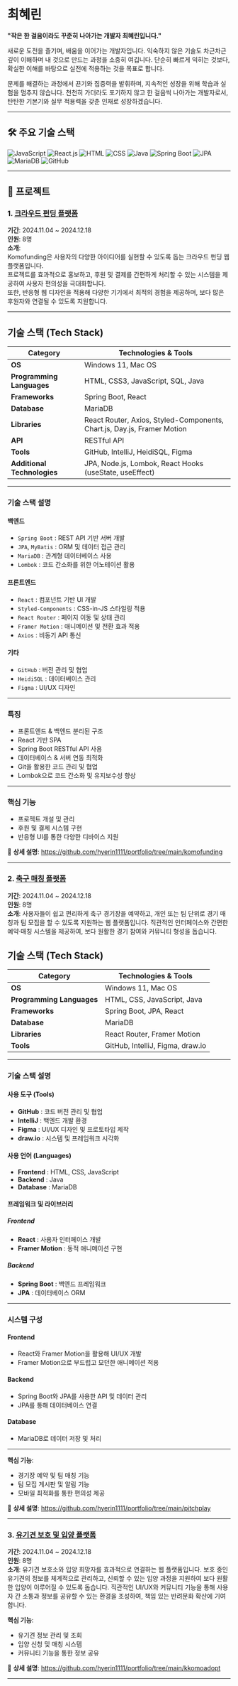 
# 최혜린  
**"작은 한 걸음이라도 꾸준히 나아가는 개발자 최혜린입니다."**

새로운 도전을 즐기며, 배움을 이어가는 개발자입니다. 익숙하지 않은 기술도 차근차근 깊이 이해하며 내 것으로 만드는 과정을 소중히 여깁니다. 단순히 빠르게 익히는 것보다, 확실한 이해를 바탕으로 실전에 적용하는 것을 목표로 합니다.

문제를 해결하는 과정에서 끈기와 집중력을 발휘하며, 지속적인 성장을 위해 학습과 실험을 멈추지 않습니다. 천천히 가더라도 포기하지 않고 한 걸음씩 나아가는 개발자로서, 탄탄한 기본기와 실무 적용력을 갖춘 인재로 성장하겠습니다.

---
## 🛠️ 주요 기술 스택  

![JavaScript](https://img.shields.io/badge/JavaScript-ES6+-F7DF1E?style=flat-square&logo=javascript&logoColor=white)
![React.js](https://img.shields.io/badge/React.js-61DAFB?style=flat-square&logo=react&logoColor=white)
![HTML](https://img.shields.io/badge/HTML5-E34F26?style=flat-square&logo=html5&logoColor=white)
![CSS](https://img.shields.io/badge/CSS3-1572B6?style=flat-square&logo=css3&logoColor=white)
![Java](https://img.shields.io/badge/Java-007396?style=flat-square&logo=openjdk&logoColor=white)
![Spring Boot](https://img.shields.io/badge/Spring%20Boot-6DB33F?style=flat-square&logo=spring-boot&logoColor=white)
![JPA](https://img.shields.io/badge/JPA-007396?style=flat-square&logo=hibernate&logoColor=white)
![MariaDB](https://img.shields.io/badge/MariaDB-003545?style=flat-square&logo=mariadb&logoColor=white)
![GitHub](https://img.shields.io/badge/GitHub-181717?style=flat-square&logo=github&logoColor=white)

---

## 📌 프로젝트  

### 1. [크라우드 펀딩 플랫폼](https://github.com/coding-ji/komofunding)  

**기간**: 2024.11.04 ~ 2024.12.18  
**인원**: 8명  
**소개**:  
Komofunding은 사용자의 다양한 아이디어를 실현할 수 있도록 돕는 크라우드 펀딩 웹 플랫폼입니다.  
프로젝트를 효과적으로 홍보하고, 후원 및 결제를 간편하게 처리할 수 있는 시스템을 제공하여 사용자 편의성을 극대화합니다.  
또한, 반응형 웹 디자인을 적용해 다양한 기기에서 최적의 경험을 제공하며, 보다 많은 후원자와 연결될 수 있도록 지원합니다.  

---

## **기술 스택 (Tech Stack)**  

| **Category**            | **Technologies & Tools** |
|------------------------|-------------------------|
| **OS**                | Windows 11, Mac OS |
| **Programming Languages** | HTML, CSS3, JavaScript, SQL, Java |
| **Frameworks**        | Spring Boot, React |
| **Database**          | MariaDB |
| **Libraries**         | React Router, Axios, Styled-Components, Chart.js, Day.js, Framer Motion |
| **API**               | RESTful API |
| **Tools**             | GitHub, IntelliJ, HeidiSQL, Figma |
| **Additional Technologies** | JPA, Node.js, Lombok, React Hooks (useState, useEffect) |

---

### **기술 스택 설명**  

#### **백엔드**
- `Spring Boot` : REST API 기반 서버 개발  
- `JPA`, `MyBatis` : ORM 및 데이터 접근 관리  
- `MariaDB` : 관계형 데이터베이스 사용  
- `Lombok` : 코드 간소화를 위한 어노테이션 활용  

#### **프론트엔드**
- `React` : 컴포넌트 기반 UI 개발  
- `Styled-Components` : CSS-in-JS 스타일링 적용  
- `React Router` : 페이지 이동 및 상태 관리  
- `Framer Motion` : 애니메이션 및 전환 효과 적용  
- `Axios` : 비동기 API 통신  

#### **기타**
- `GitHub` : 버전 관리 및 협업  
- `HeidiSQL` : 데이터베이스 관리  
- `Figma` : UI/UX 디자인  

---

### **특징**
- 프론트엔드 & 백엔드 분리된 구조  
- React 기반 SPA  
- Spring Boot RESTful API 사용  
- 데이터베이스 & 서버 연동 최적화  
- Git을 활용한 코드 관리 및 협업  
- Lombok으로 코드 간소화 및 유지보수성 향상  

---

### **핵심 기능**  
- 프로젝트 개설 및 관리  
- 후원 및 결제 시스템 구현  
- 반응형 UI를 통한 다양한 디바이스 지원  

📌 **상세 설명**:  https://github.com/hyerin1111/portfolio/tree/main/komofunding


---

### 2. [축구 매칭 플랫폼](https://github.com/hyerin1111/pitchplay)  
**기간**: 2024.11.04 ~ 2024.12.18  
**인원**: 8명  
**소개**: 사용자들이 쉽고 편리하게 축구 경기장을 예약하고, 개인 또는 팀 단위로 경기 매칭과 팀 모집을 할 수 있도록 지원하는 웹 플랫폼입니다. 직관적인 인터페이스와 간편한 예약·매칭 시스템을 제공하여, 보다 원활한 경기 참여와 커뮤니티 형성을 돕습니다.

## **기술 스택 (Tech Stack)**  

| **Category**            | **Technologies & Tools** |
|------------------------|-------------------------|
| **OS**                | Windows 11, Mac OS |
| **Programming Languages** | HTML, CSS, JavaScript, Java |
| **Frameworks**        | Spring Boot, JPA, React |
| **Database**          | MariaDB |
| **Libraries**         | React Router, Framer Motion |
| **Tools**             | GitHub, IntelliJ, Figma, draw.io |

---

### **기술 스택 설명**  

#### **사용 도구 (Tools)**
- **GitHub** : 코드 버전 관리 및 협업  
- **IntelliJ** : 백엔드 개발 환경  
- **Figma** : UI/UX 디자인 및 프로토타입 제작  
- **draw.io** : 시스템 및 프레임워크 시각화  

#### **사용 언어 (Languages)**
- **Frontend** : HTML, CSS, JavaScript  
- **Backend** : Java  
- **Database** : MariaDB  

#### **프레임워크 및 라이브러리**  
##### **Frontend**
- **React** : 사용자 인터페이스 개발  
- **Framer Motion** : 동적 애니메이션 구현  

##### **Backend**
- **Spring Boot** : 백엔드 프레임워크  
- **JPA** : 데이터베이스 ORM  

---

### **시스템 구성**
#### **Frontend**
- React와 Framer Motion을 활용해 UI/UX 개발  
- Framer Motion으로 부드럽고 모던한 애니메이션 적용  

#### **Backend**
- Spring Boot와 JPA를 사용한 API 및 데이터 관리  
- JPA를 통해 데이터베이스 연결  

#### **Database**
- MariaDB로 데이터 저장 및 처리

---

**핵심 기능**:  
- 경기장 예약 및 팀 매칭 기능  
- 팀 모집 게시판 및 알림 기능  
- 모바일 최적화를 통한 편의성 제공

 📌 **상세 설명**:  https://github.com/hyerin1111/portfolio/tree/main/pitchplay

---

### 3. [유기견 보호 및 입양 플랫폼](https://github.com/yeonhui94/kkomoadopt)  
**기간**: 2024.11.04 ~ 2024.12.18  
**인원**: 8명  
**소개**: 유기견 보호소와 입양 희망자를 효과적으로 연결하는 웹 플랫폼입니다. 보호 중인 유기견의 정보를 체계적으로 관리하고, 신뢰할 수 있는 입양 과정을 지원하여 보다 원활한 입양이 이루어질 수 있도록 돕습니다. 직관적인 UI/UX와 커뮤니티 기능을 통해 사용자 간 소통과 정보를 공유할 수 있는 환경을 조성하여, 책임 있는 반려문화 확산에 기여합니다.

**핵심 기능**:  
- 유기견 정보 관리 및 조회  
- 입양 신청 및 매칭 시스템  
- 커뮤니티 기능을 통한 정보 공유

📌 **상세 설명**:  https://github.com/hyerin1111/portfolio/tree/main/kkomoadopt

---

